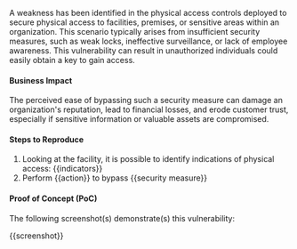 A weakness has been identified in the physical access controls deployed to secure physical access to facilities, premises, or sensitive areas within an organization. This scenario typically arises from insufficient security measures, such as weak locks, ineffective surveillance, or lack of employee awareness. This vulnerability can result in unauthorized individuals could easily obtain a key to gain access.

#### Business Impact

The perceived ease of bypassing such a security measure can damage an organization's reputation, lead to financial losses, and erode customer trust, especially if sensitive information or valuable assets are compromised.

#### Steps to Reproduce

1. Looking at the facility, it is possible to identify indications of physical access: {{indicators}}
1. Perform {{action}} to bypass {{security measure}}

#### Proof of Concept (PoC)

The following screenshot(s) demonstrate(s) this vulnerability:

{{screenshot}}
